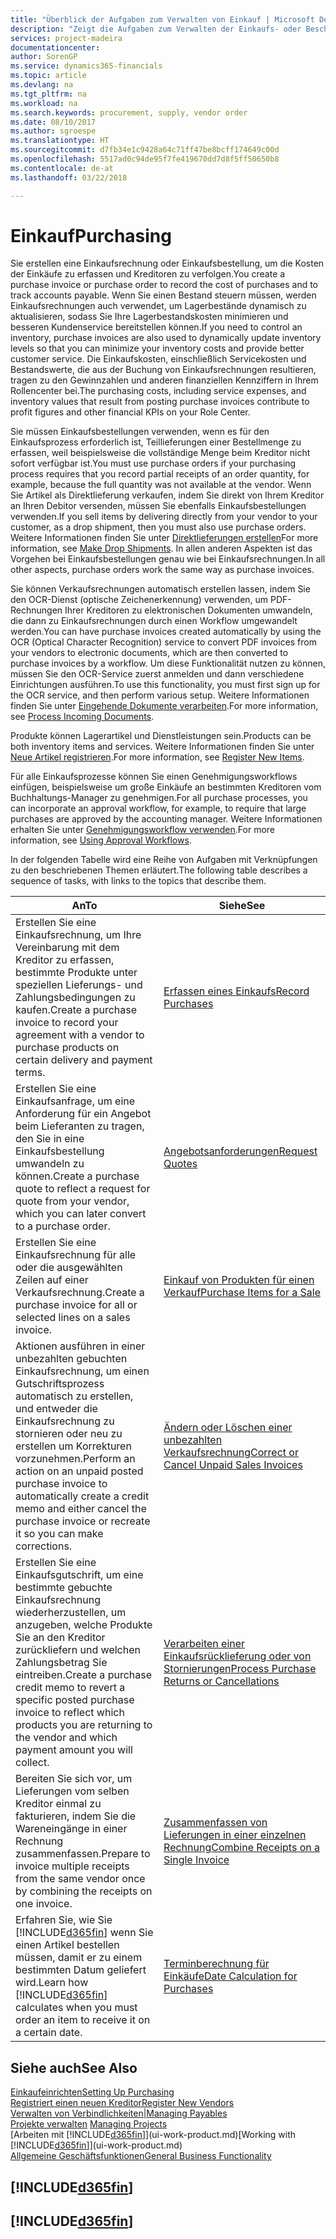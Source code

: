 ```yaml
---
title: "Überblick der Aufgaben zum Verwalten von Einkauf | Microsoft Docs"
description: "Zeigt die Aufgaben zum Verwalten der Einkaufs- oder Beschaffungsvorgänge, einschließlich das Vorgehen bei Einkaufsrechnungen und Bestellungen."
services: project-madeira
documentationcenter: 
author: SorenGP
ms.service: dynamics365-financials
ms.topic: article
ms.devlang: na
ms.tgt_pltfrm: na
ms.workload: na
ms.search.keywords: procurement, supply, vendor order
ms.date: 08/10/2017
ms.author: sgroespe
ms.translationtype: HT
ms.sourcegitcommit: d7fb34e1c9428a64c71ff47be8bcff174649c00d
ms.openlocfilehash: 5517ad0c94de95f7fe419670dd7d8f5ff50650b8
ms.contentlocale: de-at
ms.lasthandoff: 03/22/2018

---
```

# <a name="purchasing"></a><span data-ttu-id="ae25c-103">Einkauf</span><span class="sxs-lookup"><span data-stu-id="ae25c-103">Purchasing</span></span>
<span data-ttu-id="ae25c-104">Sie erstellen eine Einkaufsrechnung oder Einkaufsbestellung, um die Kosten der Einkäufe zu erfassen und Kreditoren zu verfolgen.</span><span class="sxs-lookup"><span data-stu-id="ae25c-104">You create a purchase invoice or purchase order to record the cost of purchases and to track accounts payable.</span></span> <span data-ttu-id="ae25c-105">Wenn Sie einen Bestand steuern müssen, werden Einkaufsrechnungen auch verwendet, um Lagerbestände dynamisch zu aktualisieren, sodass Sie Ihre Lagerbestandskosten minimieren und besseren Kundenservice bereitstellen können.</span><span class="sxs-lookup"><span data-stu-id="ae25c-105">If you need to control an inventory, purchase invoices are also used to dynamically update inventory levels so that you can minimize your inventory costs and provide better customer service.</span></span> <span data-ttu-id="ae25c-106">Die Einkaufskosten, einschließlich Servicekosten und Bestandswerte, die aus der Buchung von Einkaufsrechnungen resultieren, tragen zu den Gewinnzahlen und anderen finanziellen Kennziffern in Ihrem Rollencenter bei.</span><span class="sxs-lookup"><span data-stu-id="ae25c-106">The purchasing costs, including service expenses, and inventory values that result from posting purchase invoices contribute to profit figures and other financial KPIs on your Role Center.</span></span>

<span data-ttu-id="ae25c-107">Sie müssen Einkaufsbestellungen verwenden, wenn es für den Einkaufsprozess erforderlich ist, Teillieferungen einer Bestellmenge zu erfassen, weil beispielsweise die vollständige Menge beim Kreditor nicht sofort verfügbar ist.</span><span class="sxs-lookup"><span data-stu-id="ae25c-107">You must use purchase orders if your purchasing process requires that you record partial receipts of an order quantity, for example, because the full quantity was not available at the vendor.</span></span> <span data-ttu-id="ae25c-108">Wenn Sie Artikel als Direktlieferung verkaufen, indem Sie direkt von Ihrem Kreditor an Ihren Debitor versenden, müssen Sie ebenfalls Einkaufsbestellungen verwenden.</span><span class="sxs-lookup"><span data-stu-id="ae25c-108">If you sell items by delivering directly from your vendor to your customer, as a drop shipment, then you must also use purchase orders.</span></span> <span data-ttu-id="ae25c-109">Weitere Informationen finden Sie unter [Direktlieferungen erstellen](sales-how-drop-shipment.md)</span><span class="sxs-lookup"><span data-stu-id="ae25c-109">For more information, see [Make Drop Shipments](sales-how-drop-shipment.md).</span></span> <span data-ttu-id="ae25c-110">In allen anderen Aspekten ist das Vorgehen bei Einkaufsbestellungen genau wie bei Einkaufsrechnungen.</span><span class="sxs-lookup"><span data-stu-id="ae25c-110">In all other aspects, purchase orders work the same way as purchase invoices.</span></span>

<span data-ttu-id="ae25c-111">Sie können Verkaufsrechnungen automatisch erstellen lassen, indem Sie den OCR-Dienst (optische Zeichenerkennung) verwenden, um PDF-Rechnungen Ihrer Kreditoren zu elektronischen Dokumenten umwandeln, die dann zu Einkaufsrechnungen durch einen Workflow umgewandelt werden.</span><span class="sxs-lookup"><span data-stu-id="ae25c-111">You can have purchase invoices created automatically by using the OCR (Optical Character Recognition) service to convert PDF invoices from your vendors to electronic documents, which are then converted to purchase invoices by a workflow.</span></span> <span data-ttu-id="ae25c-112">Um diese Funktionalität nutzen zu können, müssen Sie den OCR-Service zuerst anmelden und dann verschiedene Einrichtungen ausführen.</span><span class="sxs-lookup"><span data-stu-id="ae25c-112">To use this functionality, you must first sign up for the OCR service, and then perform various setup.</span></span> <span data-ttu-id="ae25c-113">Weitere Informationen finden Sie unter [Eingehende Dokumente verarbeiten](across-process-income-documents.md).</span><span class="sxs-lookup"><span data-stu-id="ae25c-113">For more information, see [Process Incoming Documents](across-process-income-documents.md).</span></span>      

<span data-ttu-id="ae25c-114">Produkte können Lagerartikel und Dienstleistungen sein.</span><span class="sxs-lookup"><span data-stu-id="ae25c-114">Products can be both inventory items and services.</span></span> <span data-ttu-id="ae25c-115">Weitere Informationen finden Sie unter [Neue Artikel registrieren](inventory-how-register-new-items.md).</span><span class="sxs-lookup"><span data-stu-id="ae25c-115">For more information, see [Register New Items](inventory-how-register-new-items.md).</span></span>

<span data-ttu-id="ae25c-116">Für alle Einkaufsprozesse können Sie einen Genehmigungsworkflows einfügen, beispielsweise um große Einkäufe an bestimmten Kreditoren vom Buchhaltungs-Manager zu genehmigen.</span><span class="sxs-lookup"><span data-stu-id="ae25c-116">For all purchase processes, you can incorporate an approval workflow, for example, to require that large purchases are approved by the accounting manager.</span></span> <span data-ttu-id="ae25c-117">Weitere Informationen erhalten Sie unter [Genehmigungsworkflow verwenden](across-how-use-approval-workflows.md).</span><span class="sxs-lookup"><span data-stu-id="ae25c-117">For more information, see [Using Approval Workflows](across-how-use-approval-workflows.md).</span></span>

<span data-ttu-id="ae25c-118">In der folgenden Tabelle wird eine Reihe von Aufgaben mit Verknüpfungen zu den beschriebenen Themen erläutert.</span><span class="sxs-lookup"><span data-stu-id="ae25c-118">The following table describes a sequence of tasks, with links to the topics that describe them.</span></span>

| <span data-ttu-id="ae25c-119">An</span><span class="sxs-lookup"><span data-stu-id="ae25c-119">To</span></span> | <span data-ttu-id="ae25c-120">Siehe</span><span class="sxs-lookup"><span data-stu-id="ae25c-120">See</span></span> |
| --- | --- |
| <span data-ttu-id="ae25c-121">Erstellen Sie eine Einkaufsrechnung, um Ihre Vereinbarung mit dem Kreditor zu erfassen, bestimmte Produkte unter speziellen Lieferungs- und Zahlungsbedingungen zu kaufen.</span><span class="sxs-lookup"><span data-stu-id="ae25c-121">Create a purchase invoice to record your agreement with a vendor to purchase products on certain delivery and payment terms.</span></span> |[<span data-ttu-id="ae25c-122">Erfassen eines Einkaufs</span><span class="sxs-lookup"><span data-stu-id="ae25c-122">Record Purchases</span></span>](purchasing-how-record-purchases.md) |
|<span data-ttu-id="ae25c-123">Erstellen Sie eine Einkaufsanfrage, um eine Anforderung für ein Angebot beim Lieferanten zu tragen, den Sie in eine Einkaufsbestellung umwandeln zu können.</span><span class="sxs-lookup"><span data-stu-id="ae25c-123">Create a purchase quote to reflect a request for quote from your vendor, which you can later convert to a purchase order.</span></span>|[<span data-ttu-id="ae25c-124">Angebotsanforderungen</span><span class="sxs-lookup"><span data-stu-id="ae25c-124">Request Quotes</span></span>](purchasing-how-request-quotes.md)|
| <span data-ttu-id="ae25c-125">Erstellen Sie eine Einkaufsrechnung für alle oder die ausgewählten Zeilen auf einer Verkaufsrechnung.</span><span class="sxs-lookup"><span data-stu-id="ae25c-125">Create a purchase invoice for all or selected lines on a sales invoice.</span></span> |[<span data-ttu-id="ae25c-126">Einkauf von Produkten für einen Verkauf</span><span class="sxs-lookup"><span data-stu-id="ae25c-126">Purchase Items for a Sale</span></span>](purchasing-how-purchase-products-sale.md) |
| <span data-ttu-id="ae25c-127">Aktionen ausführen in einer unbezahlten gebuchten Einkaufsrechnung, um einen Gutschriftsprozess automatisch zu erstellen, und entweder die Einkaufsrechnung zu stornieren oder neu zu erstellen um Korrekturen vorzunehmen.</span><span class="sxs-lookup"><span data-stu-id="ae25c-127">Perform an action on an unpaid posted purchase invoice to automatically create a credit memo and either cancel the purchase invoice or recreate it so you can make corrections.</span></span> |[<span data-ttu-id="ae25c-128">Ändern oder Löschen einer unbezahlten Verkaufsrechnung</span><span class="sxs-lookup"><span data-stu-id="ae25c-128">Correct or Cancel Unpaid Sales Invoices</span></span>](purchasing-how-correct-cancel-unpaid-purchase-invoices.md) |
| <span data-ttu-id="ae25c-129">Erstellen Sie eine Einkaufsgutschrift, um eine bestimmte gebuchte Einkaufsrechnung wiederherzustellen, um anzugeben, welche Produkte Sie an den Kreditor zurückliefern und welchen Zahlungsbetrag Sie eintreiben.</span><span class="sxs-lookup"><span data-stu-id="ae25c-129">Create a purchase credit memo to revert a specific posted purchase invoice to reflect which products you are returning to the vendor and which payment amount you will collect.</span></span> |[<span data-ttu-id="ae25c-130">Verarbeiten einer Einkaufsrücklieferung oder von Stornierungen</span><span class="sxs-lookup"><span data-stu-id="ae25c-130">Process Purchase Returns or Cancellations</span></span>](purchasing-how-register-new-vendors.md) |
|<span data-ttu-id="ae25c-131">Bereiten Sie sich vor, um Lieferungen vom selben Kreditor einmal zu fakturieren, indem Sie die Wareneingänge in einer Rechnung zusammenfassen.</span><span class="sxs-lookup"><span data-stu-id="ae25c-131">Prepare to invoice multiple receipts from the same vendor once by combining the receipts on one invoice.</span></span>|[<span data-ttu-id="ae25c-132">Zusammenfassen von Lieferungen in einer einzelnen Rechnung</span><span class="sxs-lookup"><span data-stu-id="ae25c-132">Combine Receipts on a Single Invoice</span></span>](purchasing-how-to-combine-receipts.md)|
| <span data-ttu-id="ae25c-133">Erfahren Sie, wie Sie [!INCLUDE[d365fin](includes/d365fin_md.md)] wenn Sie einen Artikel bestellen müssen, damit er zu einem bestimmten Datum geliefert wird.</span><span class="sxs-lookup"><span data-stu-id="ae25c-133">Learn how [!INCLUDE[d365fin](includes/d365fin_md.md)] calculates when you must order an item to receive it on a certain date.</span></span>|[<span data-ttu-id="ae25c-134">Terminberechnung für Einkäufe</span><span class="sxs-lookup"><span data-stu-id="ae25c-134">Date Calculation for Purchases</span></span>](purchasing-date-calculation-for-purchases.md)|

## <a name="see-also"></a><span data-ttu-id="ae25c-135">Siehe auch</span><span class="sxs-lookup"><span data-stu-id="ae25c-135">See Also</span></span>
[<span data-ttu-id="ae25c-136">Einkaufeinrichten</span><span class="sxs-lookup"><span data-stu-id="ae25c-136">Setting Up Purchasing</span></span>](purchasing-setup-purchasing.md)  
[<span data-ttu-id="ae25c-137">Registriert einen neuen Kreditor</span><span class="sxs-lookup"><span data-stu-id="ae25c-137">Register New Vendors</span></span>](purchasing-how-register-new-vendors.md)  
[<span data-ttu-id="ae25c-138">Verwalten von Verbindlichkeiten|</span><span class="sxs-lookup"><span data-stu-id="ae25c-138">Managing Payables</span></span>](payables-manage-payables.md)  
<span data-ttu-id="ae25c-139">[Projekte verwalten](projects-manage-projects.md)  </span><span class="sxs-lookup"><span data-stu-id="ae25c-139">[Managing Projects](projects-manage-projects.md)  </span></span>  
<span data-ttu-id="ae25c-140">[Arbeiten mit [!INCLUDE[d365fin](includes/d365fin_md.md)]](ui-work-product.md)</span><span class="sxs-lookup"><span data-stu-id="ae25c-140">[Working with [!INCLUDE[d365fin](includes/d365fin_md.md)]](ui-work-product.md)</span></span>  
[<span data-ttu-id="ae25c-141">Allgemeine Geschäftsfunktionen</span><span class="sxs-lookup"><span data-stu-id="ae25c-141">General Business Functionality</span></span>](ui-across-business-areas.md)

## [!INCLUDE[d365fin](includes/free_trial_md.md)]  
## [!INCLUDE[d365fin](includes/training_link_md.md)]

